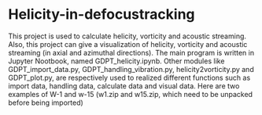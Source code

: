 # Helicity-in-defocustracking
This project is used to calculate helicity, vorticity and acoustic streaming. Also, this project can give a visualization of helicity, vorticity and acoustic streaming (in axial and azimuthal directions).
The main program is written in Jupyter Nootbook, named GDPT_helicity.ipynb. Other modules like GDPT_import_data.py, GDPT_handling_vibration.py, helicity2vorticity.py and GDPT_plot.py, are respectively used to realized different functions such as import data, handling data, calculate data and visual data.
Here are two examples of W-1 and w-15 (w1.zip and w15.zip, which need to be unpacked before being imported)
